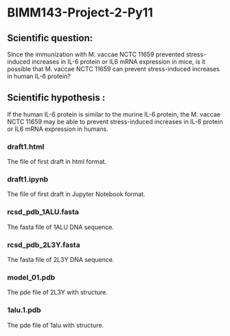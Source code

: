 # BIMM143-Project-2-Py11
## Scientific question: 
Since the immunization with M. vaccae NCTC 11659 prevented stress-induced increases in IL-6 protein or IL6 mRNA expression in mice, is it possible that M. vaccae NCTC 11659 can prevent stress-induced increases in human IL-6 protein?

## Scientific hypothesis :
If the human IL-6 protein is similar to the murine IL-6 protein, the M. vaccae NCTC 11659 may be able to prevent stress-induced increases in IL-6 protein or IL6 mRNA expression in humans.

### draft1.html
The file of first draft in html format.

### draft1.ipynb
The file of first draft in Jupyter Notebook format.

### rcsd_pdb_1ALU.fasta
The fasta file of 1ALU DNA sequence.

### rcsd_pdb_2L3Y.fasta
The fasta file of 2L3Y DNA sequence.

### model_01.pdb
The pde file of 2L3Y with structure. 

### 1alu.1.pdb
The pde file of 1alu with structure. 
